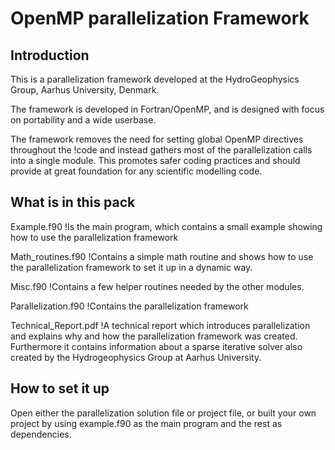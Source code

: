 
# OpenMP parallelization Framework
## Introduction
This is a parallelization framework developed at the HydroGeophysics Group, Aarhus University, Denmark.

The framework is developed in Fortran/OpenMP, and is designed with focus on portability and a wide userbase. 

The framework removes the need for setting global OpenMP directives throughout the !code and instead gathers most of the parallelization calls into a single module. This promotes safer coding practices and should provide at great foundation for any scientific modelling code.

## What is in this pack

Example.f90          !Is the main program, which contains a small example showing how to use the parallelization framework

Math_routines.f90    !Contains a simple math routine and shows how to use the parallelization framework to set it up in a dynamic way. 

Misc.f90             !Contains a few helper routines needed by the other modules.

Parallelization.f90  !Contains the parallelization framework

Technical_Report.pdf !A technical report which introduces parallelization and explains why and how the parallelization framework was created. Furthermore it contains information about a sparse iterative solver also created by the Hydrogeophysics Group at Aarhus University.

## How to set it up

Open either the parallelization solution file or project file, or built your own project by using example.f90 as the main program and the rest as dependencies.
